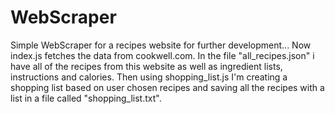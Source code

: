 # WebScraper
Simple WebScraper for a recipes website for further development...
Now index.js fetches the data from cookwell.com. In the file "all_recipes.json" i have all of the recipes from this website as well as ingredient lists, instructions and calories.
Then using shopping_list.js I'm creating a shopping list based on user chosen recipes and saving all the recipes with a list in a file called "shopping_list.txt". 
